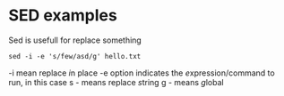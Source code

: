 SED examples
============

Sed is usefull for replace something
```
sed -i -e 's/few/asd/g' hello.txt
```
-i mean replace *i*n place
-e option indicates the *e*xpression/command to run, in this case
s - means replace *s*tring
g - means *g*lobal
